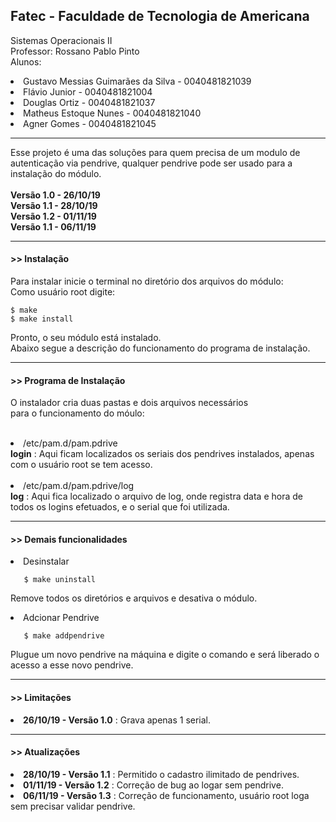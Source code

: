 <h2>Fatec - Faculdade de Tecnologia de Americana</h2>

Sistemas Operacionais II<br>
Professor: Rossano Pablo Pinto<br>
Alunos: 
        <li>Gustavo Messias Guimarães da Silva - 0040481821039</li>
        <li>Flávio Junior - 0040481821004</li>
        <li>Douglas Ortiz - 0040481821037</li>
        <li>Matheus Estoque Nunes - 0040481821040</li>
        <li>Agner Gomes - 0040481821045</li>
<hr>

Esse projeto é uma das soluções para quem precisa de um modulo de autenticação via pendrive, qualquer pendrive pode ser usado para a instalação do módulo.
<br>
<br>
<b>Versão 1.0 - 26/10/19</b><br>
<b>Versão 1.1 - 28/10/19</b><br>
<b>Versão 1.2 - 01/11/19</b><br>
<b>Versão 1.1 - 06/11/19</b><br>
<hr>

<h4> >> Instalação</h4>

  Para instalar inicie o terminal no diretório dos arquivos do módulo:<br>
  Como usuário root digite:<br>
    
    $ make
    $ make install
    
  
  Pronto, o seu módulo está instalado.<br>
  Abaixo segue a descrição do funcionamento do programa de instalação.
<hr>
<h4> >> Programa de Instalação</h4>

  O instalador cria duas pastas e dois arquivos necessários<br>
  para o funcionamento do móulo:<br>
    <br><li>/etc/pam.d/pam.pdrive</li>
      <b>login</b> : Aqui ficam localizados os seriais dos pendrives  instalados, apenas com o usuário root se tem acesso.<br>
    <br><li>/etc/pam.d/pam.pdrive/log</li>
      <b>log</b> : Aqui fica localizado o arquivo de log, onde registra data e hora de todos os logins efetuados, e o serial que foi utilizada.<br>
<hr>
<h4> >> Demais funcionalidades</h4>
    <li>Desinstalar 
        
       $ make uninstall
        
        
        
        
        
        
        
        
    
    
    
    
    
 Remove todos os diretórios e arquivos e desativa o módulo.</li>
    <li>Adcionar Pendrive 
       
       $ make addpendrive 
        
        
        
        
        
        
 Plugue um novo pendrive na máquina e digite o comando e será liberado o acesso a esse novo pendrive.</li>
<hr>
<h4> >> Limitações </h4>
    <li> <b>26/10/19 - Versão 1.0</b> : Grava apenas 1 serial.</li>
    
 <hr>
 <h4> >> Atualizações</h4>
    <li> <b/>28/10/19 - Versão 1.1</b> : Permitido o cadastro ilimitado de pendrives.</li>
    <li> <b/>01/11/19 - Versão 1.2</b> : Correção de bug ao logar sem pendrive.</li>
    <li> <b/>06/11/19 - Versão 1.3</b> : Correção de funcionamento, usuário root loga sem precisar validar pendrive.</li>


